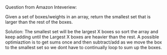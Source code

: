 Question from Amazon Inteveriew:

Given a set of boxes/weights in an array, return the smallest set that is larger than the rest of the boxes.

Solution: The smallest set will be the largest X boxes so sort the array and keep adding until the Largest X boxes are heavier than the rest. A possible optimiaztion is to get sums once and then subtract/add as we move the box to the smallest set so we dont have to continually loop to sum up the boxes. 
